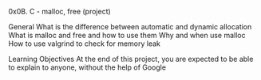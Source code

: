 0x0B. C - malloc, free (project)

General
What is the difference between automatic and dynamic allocation
What is malloc and free and how to use them
Why and when use malloc
How to use valgrind to check for memory leak

Learning Objectives
At the end of this project, you are expected to be able to explain to anyone, without the help of Google
